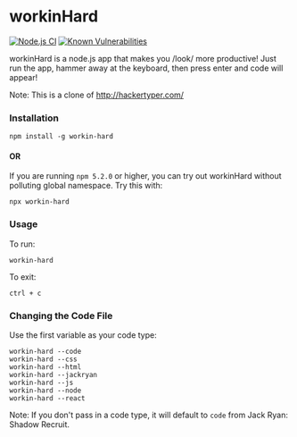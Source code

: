 workinHard
==========

[![Node.js CI](https://github.com/jshemas/workinHard/workflows/Node.js%20CI/badge.svg?branch=master)](https://github.com/jshemas/workinHard/actions?query=branch%3Amaster)
[![Known Vulnerabilities](https://snyk.io/test/github/jshemas/workinHard/badge.svg)](https://snyk.io/test/github/jshemas/workinHard)

workinHard is a node.js app that makes you /look/ more productive!
Just run the app, hammer away at the keyboard, then press enter and code will appear!

Note: This is a clone of http://hackertyper.com/

### Installation
```
npm install -g workin-hard
```
#### OR
If you are running `npm 5.2.0` or higher, you can try out workinHard without polluting global namespace. 
Try this with:
```
npx workin-hard
```

### Usage
To run:
```
workin-hard
```

To exit:
```
ctrl + c
```

### Changing the Code File
Use the first variable as your code type:
```
workin-hard --code
workin-hard --css
workin-hard --html
workin-hard --jackryan
workin-hard --js
workin-hard --node
workin-hard --react
```
Note: If you don't pass in a code type, it will default to `code` from Jack Ryan: Shadow Recruit.

